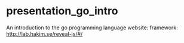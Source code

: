 # presentation_go_intro
An introduction to the go programming language
website: 
framework: http://lab.hakim.se/reveal-js/#/
